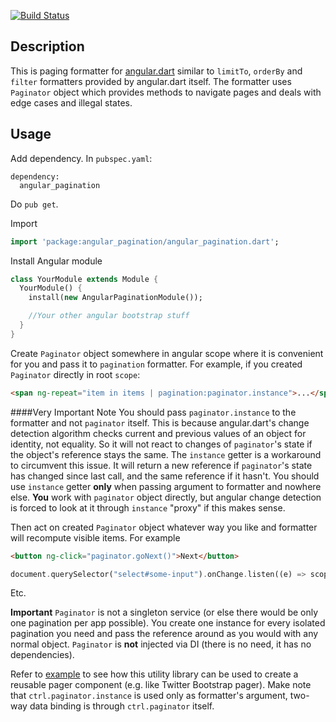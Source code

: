 [![Build Status](https://drone.io/github.com/daydev/angular_pagination/status.png)](https://drone.io/github.com/daydev/angular_pagination/latest)

## Description

This is paging formatter for [angular.dart](https://github.com/angular/angular.dart) similar to `limitTo`, `orderBy` and `filter` formatters provided by angular.dart itself.
The formatter uses `Paginator` object which provides methods to navigate pages and deals with edge cases and illegal states.

## Usage

Add dependency.
In `pubspec.yaml`:

```
dependency:
  angular_pagination
```
Do `pub get`.

Import
```dart
import 'package:angular_pagination/angular_pagination.dart';
```

Install Angular module
```dart
class YourModule extends Module {
  YourModule() {
    install(new AngularPaginationModule());

    //Your other angular bootstrap stuff
  }
}
```

Create `Paginator` object somewhere in angular scope where it is convenient for you and pass it to `pagination` formatter.
For example, if you created `Paginator` directly in root `scope`:
```html
<span ng-repeat="item in items | pagination:paginator.instance">...</span>
```
####Very Important Note
You should pass `paginator.instance` to the formatter and not `paginator` itself.
This is because angular.dart's change detection algorithm checks current and previous values of an object for identity, not equality.
So it will not react to changes of `paginator`'s state if the object's reference stays the same.
The `instance` getter is a workaround to circumvent this issue. It will return a new reference if `paginator`'s state has changed since last call,
and the same reference if it hasn't.
You should use `instance` getter **only** when passing argument to formatter and nowhere else.
**You** work with `paginator` object directly, but angular change detection is forced to look at it through `instance` "proxy" if this makes sense.

Then act on created `Paginator` object whatever way you like and formatter will recompute visible items.
For example
```html
<button ng-click="paginator.goNext()">Next</button>
```
```dart
document.querySelector("select#some-input").onChange.listen((e) => scope.paginator.pageSize = int.parse(e.target.value));
```
Etc.

**Important** `Paginator` is not a singleton service (or else there would be only one pagination per app possible).
You create one instance for every isolated pagination you need and pass the reference around as you would with any normal object.
`Paginator` is **not** injected via DI (there is no need, it has no dependencies).

Refer to [example](https://github.com/daydev/angular_pagination/tree/master/example) to see how this utility library can be used to create a reusable pager component (e.g. like Twitter Bootstrap pager).
Make note that `ctrl.paginator.instance` is used only as formatter's argument, two-way data binding is through `ctrl.paginator` itself.
